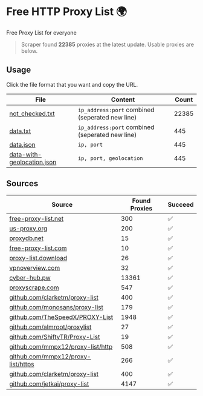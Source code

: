 
# Free HTTP Proxy List 🌍

Free Proxy List for everyone

> Scraper found **22385** proxies at the latest update. Usable proxies are below.

## Usage

Click the file format that you want and copy the URL.


|File|Content|Count|
|----|-------|-----|
|[not_checked.txt](https://raw.githubusercontent.com/yemixzy/proxy-list/main/proxy-list/not_checked.txt)|`ip_address:port` combined (seperated new line)|22385|
|[data.txt](https://raw.githubusercontent.com/yemixzy/proxy-list/main/proxy-list/data.txt)|`ip_address:port` combined (seperated new line)|445|
|[data.json](https://raw.githubusercontent.com/yemixzy/proxy-list/main/proxy-list/data.json)|`ip, port`|445|
|[data-with-geolocation.json](https://raw.githubusercontent.com/yemixzy/proxy-list/main/proxy-list/data-with-geolocation.json)|`ip, port, geolocation`|445|

## Sources

|Source|Found Proxies|Succeed|
|------|-------------|-------|
|[free-proxy-list.net](https://free-proxy-list.net)|300|✅|
|[us-proxy.org](https://www.us-proxy.org)|200|✅|
|[proxydb.net](http://proxydb.net)|15|✅|
|[free-proxy-list.com](https://free-proxy-list.com/?page=&port=&type%5B%5D=http&type%5B%5D=https&up_time=0&search=Search)|10|✅|
|[proxy-list.download](https://www.proxy-list.download/HTTP)|26|✅|
|[vpnoverview.com](https://vpnoverview.com/privacy/anonymous-browsing/free-proxy-servers)|32|✅|
|[cyber-hub.pw](https://cyber-hub.pw/statics/proxy.txt)|13361|✅|
|[proxyscrape.com](https://api.proxyscrape.com/v2/?request=displayproxies&protocol=http&timeout=10000&country=all&ssl=all&anonymity=all)|547|✅|
|[github.com/clarketm/proxy-list](https://raw.githubusercontent.com/clarketm/proxy-list/master/proxy-list-raw.txt)|400|✅|
|[github.com/monosans/proxy-list](https://raw.githubusercontent.com/monosans/proxy-list/main/proxies/http.txt)|179|✅|
|[github.com/TheSpeedX/PROXY-List](https://raw.githubusercontent.com/TheSpeedX/PROXY-List/master/http.txt)|1948|✅|
|[github.com/almroot/proxylist](https://raw.githubusercontent.com/almroot/proxylist/master/list.txt)|27|✅|
|[github.com/ShiftyTR/Proxy-List](https://raw.githubusercontent.com/ShiftyTR/Proxy-List/master/http.txt)|19|✅|
|[github.com/mmpx12/proxy-list/http](https://raw.githubusercontent.com/mmpx12/proxy-list/master/http.txt)|508|✅|
|[github.com/mmpx12/proxy-list/https](https://raw.githubusercontent.com/mmpx12/proxy-list/master/https.txt)|266|✅|
|[github.com/clarketm/proxy-list](https://raw.githubusercontent.com/clarketm/proxy-list/master/proxy-list-raw.txt)|400|✅|
|[github.com/jetkai/proxy-list](https://raw.githubusercontent.com/jetkai/proxy-list/main/online-proxies/txt/proxies.txt)|4147|✅|


